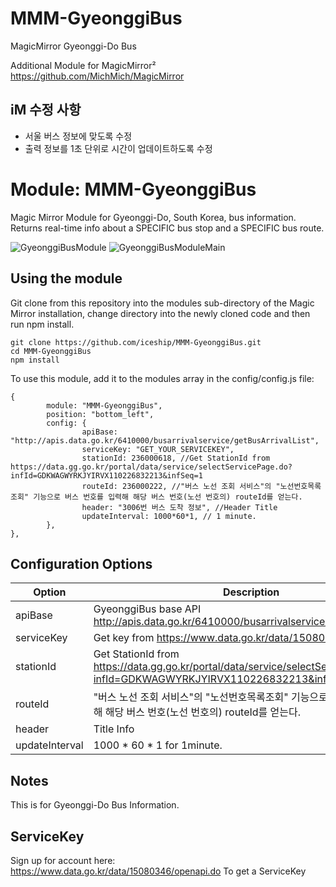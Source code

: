 # MMM-GyeonggiBus
MagicMirror Gyeonggi-Do Bus

Additional Module for MagicMirror² https://github.com/MichMich/MagicMirror

## iM 수정 사항

* 서울 버스 정보에 맞도록 수정
* 출력 정보를 1초 단위로 시간이 업데이트하도록 수정

# Module: MMM-GyeonggiBus
Magic Mirror Module for Gyeonggi-Do, South Korea, bus information.   
Returns real-time info about a SPECIFIC bus stop and a SPECIFIC bus route.

![GyeonggiBusModule](https://user-images.githubusercontent.com/8663339/151705306-d9d0878b-396c-4343-90c4-f93331717b8f.png)
![GyeonggiBusModuleMain](https://user-images.githubusercontent.com/8663339/151705326-a0ef7063-ae05-4236-b014-d35e597c28f9.png)

## Using the module
Git clone from this repository into the modules sub-directory of the Magic Mirror installation, change directory into the newly cloned code and then run npm install.

```
git clone https://github.com/iceship/MMM-GyeonggiBus.git
cd MMM-GyeonggiBus
npm install
```

To use this module, add it to the modules array in the config/config.js file:

```
{
        module: "MMM-GyeonggiBus",
        position: "bottom_left",
        config: {
                apiBase: "http://apis.data.go.kr/6410000/busarrivalservice/getBusArrivalList",
                serviceKey: "GET_YOUR_SERVICEKEY",
                stationId: 236000618, //Get StationId from https://data.gg.go.kr/portal/data/service/selectServicePage.do?infId=GDKWAGWYRKJYIRVX110226832213&infSeq=1
                routeId: 236000222, //"버스 노선 조회 서비스"의 "노선번호목록조회" 기능으로 버스 번호를 입력해 해당 버스 번호(노선 번호의) routeId를 얻는다.
                header: "3006번 버스 도착 정보", //Header Title
                updateInterval: 1000*60*1, // 1 minute.
        },
},
```
## Configuration Options
|Option|Description|
| --- | --- |
|apiBase|GyeonggiBus base API http://apis.data.go.kr/6410000/busarrivalservice/getBusArrivalList|
|serviceKey|Get key from https://www.data.go.kr/data/15080346/openapi.do|
|stationId|Get StationId from https://data.gg.go.kr/portal/data/service/selectServicePage.do?infId=GDKWAGWYRKJYIRVX110226832213&infSeq=1|
|routeId|"버스 노선 조회 서비스"의 "노선번호목록조회" 기능으로 버스 번호를 입력해 해당 버스 번호(노선 번호의) routeId를 얻는다.|
|header|Title Info|
|updateInterval|1000 * 60 * 1  for 1minute.|

## Notes
This is for Gyeonggi-Do Bus Information.

## ServiceKey
Sign up for account here: https://www.data.go.kr/data/15080346/openapi.do
To get a ServiceKey 
